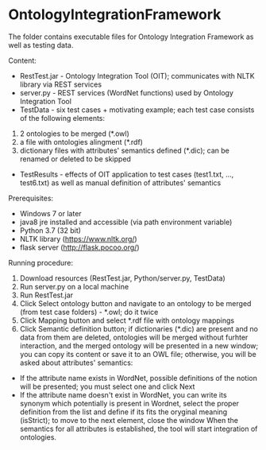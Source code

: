 # OntologyIntegrationFramework

The folder contains executable files for Ontology Integration Framework as well as testing data.

Content:
- RestTest.jar - Ontology Integration Tool (OIT); communicates with NLTK library via REST services
- server.py - REST services (WordNet functions) used by Ontology Integration Tool
- TestData - six test cases + motivating example; each test case consists of the following elements:
 1) 2 ontologies to be merged (*.owl)
 2) a file with ontologies alingment (*.rdf)
 3) dictionary files with attributes' semantics defined (*.dic); can be renamed or deleted to be skipped
- TestResults - effects of OIT application to test cases (test1.txt, ..., test6.txt) as well as manual definition of attributes' semantics

Prerequisites:
- Windows 7 or later
- java8 jre installed and accessible (via path environment variable)
- Python 3.7 (32 bit)
- NLTK library (https://www.nltk.org/)
- flask server (http://flask.pocoo.org/)

Running procedure:
1. Download resources (RestTest.jar, Python/server.py, TestData)
2. Run server.py on a local machine
3. Run RestTest.jar 
4. Click Select ontology button and navigate to an ontology to be merged (from test case folders) - *.owl; do it twice 
5. Click Mapping button and select *.rdf file with ontology mappings
6. Click Semantic definition button; if dictionaries (*.dic) are present and no data from them are deleted, ontologies will be merged without furhter interaction, and the merged ontology will be presented in a new window; you can copy its content or save it to an OWL file; otherwise, you will be asked about attributes' semantics:
- If the attribute name exists in WordNet, possible definitions of the notion will be presented; you must select one and click Next
- If the attribute name doesn't exist in WordNet, you can write its synonym which potentially is present in Wordnet, select the proper definition from the list and define if its fits the oryginal meaning (isStrict); to move to the next element, close the window
When the semantics for all attributes is established, the tool will start integration of ontologies.
